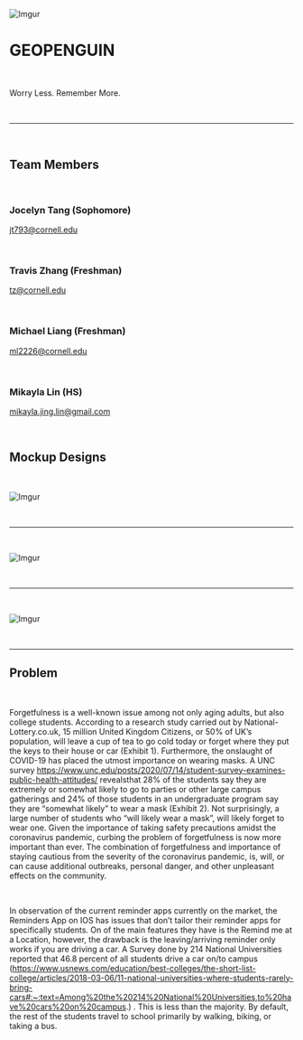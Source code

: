 ![Imgur](https://i.imgur.com/jLVFaqJ.png)

# __**GEOPENGUIN**__

<br>

Worry Less. Remember More.

<br>

___

<br>



## Team Members

<Br> 
  

### Jocelyn Tang (Sophomore)
jt793@cornell.edu
  



<br>


### Travis Zhang (Freshman)
tz@cornell.edu
  

<br>


### Michael Liang (Freshman)
ml2226@cornell.edu

  
  <br>


### Mikayla Lin (HS)
mikayla.jing.lin@gmail.com




<br>

## Mockup Designs

<br>

![Imgur](https://i.imgur.com/dZjlle1.jpg)

<br>

___

<br>

![Imgur](https://i.imgur.com/wdpTa6n.jpg)

<br>

___


<br>

![Imgur](https://i.imgur.com/D8XpRkV.jpg)

<br>

___

## Problem

<br>

Forgetfulness is a well-known issue among not only aging adults, but also college students. According to a research study carried out by National-Lottery.co.uk, 15 million United Kingdom Citizens, or 50% of UK’s population, will leave a cup of tea to go cold today or forget where they put the keys to their house or car (Exhibit 1). Furthermore, the onslaught of COVID-19 has placed the utmost importance on wearing masks. A UNC survey https://www.unc.edu/posts/2020/07/14/student-survey-examines-public-health-attitudes/ revealsthat 28% of the students say they are extremely or somewhat likely to go to parties or other large campus gatherings and 24% of those students in an undergraduate program say they are “somewhat likely” to wear a mask (Exhibit 2). Not surprisingly, a large number of students who “will likely wear a mask”, will likely forget to wear one. Given the importance of taking safety precautions amidst the coronavirus pandemic, curbing the problem of forgetfulness is now more important than ever. The combination of forgetfulness and importance of staying cautious from the severity of the coronavirus pandemic, is, will, or can cause additional outbreaks, personal danger, and other unpleasant effects on the community.  


<br>

In observation of the current reminder apps currently on the market, the Reminders App on IOS has issues that don’t tailor their reminder apps for specifically students. On of the main features they have is the Remind me at a Location, however, the drawback is the leaving/arriving reminder only works if you are driving a car. A Survey done by 214 National Universities reported that 46.8 percent of all students drive a car on/to campus (https://www.usnews.com/education/best-colleges/the-short-list-college/articles/2018-03-06/11-national-universities-where-students-rarely-bring-cars#:~:text=Among%20the%20214%20National%20Universities,to%20have%20cars%20on%20campus.) . This is less than the majority. By default, the rest of the students travel to school primarily by walking, biking, or taking a bus. 


<br>


